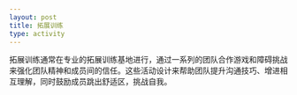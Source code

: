 ```yaml
---
layout: post
title: 拓展训练
type: activity
---
```


拓展训练通常在专业的拓展训练基地进行，通过一系列的团队合作游戏和障碍挑战来强化团队精神和成员间的信任。这些活动设计来帮助团队提升沟通技巧、增进相互理解，同时鼓励成员跳出舒适区，挑战自我。